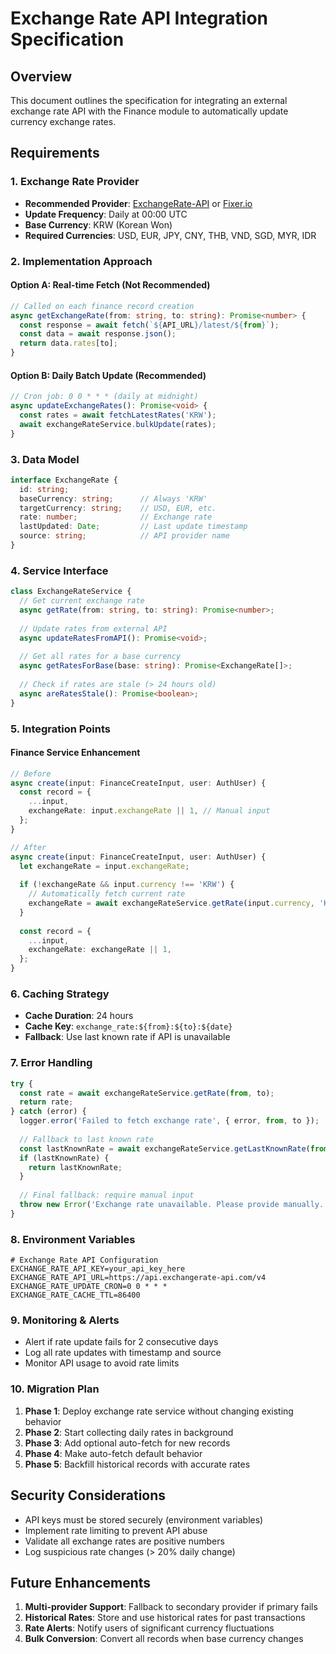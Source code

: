 # Exchange Rate API Integration Specification

## Overview
This document outlines the specification for integrating an external exchange rate API with the Finance module to automatically update currency exchange rates.

## Requirements

### 1. Exchange Rate Provider
- **Recommended Provider**: [ExchangeRate-API](https://app.exchangerate-api.com/) or [Fixer.io](https://fixer.io/)
- **Update Frequency**: Daily at 00:00 UTC
- **Base Currency**: KRW (Korean Won)
- **Required Currencies**: USD, EUR, JPY, CNY, THB, VND, SGD, MYR, IDR

### 2. Implementation Approach

#### Option A: Real-time Fetch (Not Recommended)
```typescript
// Called on each finance record creation
async getExchangeRate(from: string, to: string): Promise<number> {
  const response = await fetch(`${API_URL}/latest/${from}`);
  const data = await response.json();
  return data.rates[to];
}
```

#### Option B: Daily Batch Update (Recommended)
```typescript
// Cron job: 0 0 * * * (daily at midnight)
async updateExchangeRates(): Promise<void> {
  const rates = await fetchLatestRates('KRW');
  await exchangeRateService.bulkUpdate(rates);
}
```

### 3. Data Model

```typescript
interface ExchangeRate {
  id: string;
  baseCurrency: string;      // Always 'KRW'
  targetCurrency: string;    // USD, EUR, etc.
  rate: number;              // Exchange rate
  lastUpdated: Date;         // Last update timestamp
  source: string;            // API provider name
}
```

### 4. Service Interface

```typescript
class ExchangeRateService {
  // Get current exchange rate
  async getRate(from: string, to: string): Promise<number>;
  
  // Update rates from external API
  async updateRatesFromAPI(): Promise<void>;
  
  // Get all rates for a base currency
  async getRatesForBase(base: string): Promise<ExchangeRate[]>;
  
  // Check if rates are stale (> 24 hours old)
  async areRatesStale(): Promise<boolean>;
}
```

### 5. Integration Points

#### Finance Service Enhancement
```typescript
// Before
async create(input: FinanceCreateInput, user: AuthUser) {
  const record = {
    ...input,
    exchangeRate: input.exchangeRate || 1, // Manual input
  };
}

// After
async create(input: FinanceCreateInput, user: AuthUser) {
  let exchangeRate = input.exchangeRate;
  
  if (!exchangeRate && input.currency !== 'KRW') {
    // Automatically fetch current rate
    exchangeRate = await exchangeRateService.getRate(input.currency, 'KRW');
  }
  
  const record = {
    ...input,
    exchangeRate: exchangeRate || 1,
  };
}
```

### 6. Caching Strategy

- **Cache Duration**: 24 hours
- **Cache Key**: `exchange_rate:${from}:${to}:${date}`
- **Fallback**: Use last known rate if API is unavailable

### 7. Error Handling

```typescript
try {
  const rate = await exchangeRateService.getRate(from, to);
  return rate;
} catch (error) {
  logger.error('Failed to fetch exchange rate', { error, from, to });
  
  // Fallback to last known rate
  const lastKnownRate = await exchangeRateService.getLastKnownRate(from, to);
  if (lastKnownRate) {
    return lastKnownRate;
  }
  
  // Final fallback: require manual input
  throw new Error('Exchange rate unavailable. Please provide manually.');
}
```

### 8. Environment Variables

```env
# Exchange Rate API Configuration
EXCHANGE_RATE_API_KEY=your_api_key_here
EXCHANGE_RATE_API_URL=https://api.exchangerate-api.com/v4
EXCHANGE_RATE_UPDATE_CRON=0 0 * * *
EXCHANGE_RATE_CACHE_TTL=86400
```

### 9. Monitoring & Alerts

- Alert if rate update fails for 2 consecutive days
- Log all rate updates with timestamp and source
- Monitor API usage to avoid rate limits

### 10. Migration Plan

1. **Phase 1**: Deploy exchange rate service without changing existing behavior
2. **Phase 2**: Start collecting daily rates in background
3. **Phase 3**: Add optional auto-fetch for new records
4. **Phase 4**: Make auto-fetch default behavior
5. **Phase 5**: Backfill historical records with accurate rates

## Security Considerations

- API keys must be stored securely (environment variables)
- Implement rate limiting to prevent API abuse
- Validate all exchange rates are positive numbers
- Log suspicious rate changes (> 20% daily change)

## Future Enhancements

1. **Multi-provider Support**: Fallback to secondary provider if primary fails
2. **Historical Rates**: Store and use historical rates for past transactions
3. **Rate Alerts**: Notify users of significant currency fluctuations
4. **Bulk Conversion**: Convert all records when base currency changes